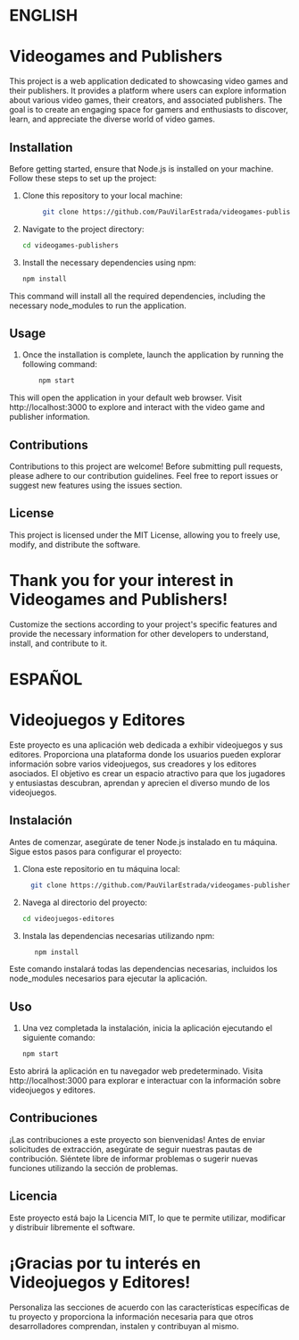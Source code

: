 # ENGLISH
# Videogames and Publishers
This project is a web application dedicated to showcasing video games and their publishers. It provides a platform where users can explore information about various video games, their creators, and associated publishers. The goal is to create an engaging space for gamers and enthusiasts to discover, learn, and appreciate the diverse world of video games.

## Installation
Before getting started, ensure that Node.js is installed on your machine. Follow these steps to set up the project:

1. Clone this repository to your local machine:
   ```bash
        git clone https://github.com/PauVilarEstrada/videogames-publishers.git
2. Navigate to the project directory:
      ```bash
      cd videogames-publishers
3. Install the necessary dependencies using npm:
      ```bash
      npm install
This command will install all the required dependencies, including the necessary node_modules to run the application.

## Usage
1. Once the installation is complete, launch the application by running the following command:
      ```bash
          npm start
This will open the application in your default web browser. Visit http://localhost:3000 to explore and interact with the video game and publisher information.

## Contributions
Contributions to this project are welcome! Before submitting pull requests, please adhere to our contribution guidelines. Feel free to report issues or suggest new features using the issues section.

## License
This project is licensed under the MIT License, allowing you to freely use, modify, and distribute the software.

# Thank you for your interest in Videogames and Publishers!

Customize the sections according to your project's specific features and provide the necessary information for other developers to understand, install, and contribute to it.


# ESPAÑOL
# Videojuegos y Editores
Este proyecto es una aplicación web dedicada a exhibir videojuegos y sus editores. Proporciona una plataforma donde los usuarios pueden explorar información sobre varios videojuegos, sus creadores y los editores asociados. El objetivo es crear un espacio atractivo para que los jugadores y entusiastas descubran, aprendan y aprecien el diverso mundo de los videojuegos.

## Instalación
Antes de comenzar, asegúrate de tener Node.js instalado en tu máquina. Sigue estos pasos para configurar el proyecto:

1. Clona este repositorio en tu máquina local:
    ```bash
      git clone https://github.com/PauVilarEstrada/videogames-publishers.git
2. Navega al directorio del proyecto:
   ```bash
   cd videojuegos-editores
3. Instala las dependencias necesarias utilizando npm:
   ```bash
      npm install
Este comando instalará todas las dependencias necesarias, incluidos los node_modules necesarios para ejecutar la aplicación.

## Uso
1. Una vez completada la instalación, inicia la aplicación ejecutando el siguiente comando:
   ```bash
   npm start
Esto abrirá la aplicación en tu navegador web predeterminado. Visita http://localhost:3000 para explorar e interactuar con la información sobre videojuegos y editores.

## Contribuciones
¡Las contribuciones a este proyecto son bienvenidas! Antes de enviar solicitudes de extracción, asegúrate de seguir nuestras pautas de contribución. Siéntete libre de informar problemas o sugerir nuevas funciones utilizando la sección de problemas.

## Licencia
Este proyecto está bajo la Licencia MIT, lo que te permite utilizar, modificar y distribuir libremente el software.

# ¡Gracias por tu interés en Videojuegos y Editores!
Personaliza las secciones de acuerdo con las características específicas de tu proyecto y proporciona la información necesaria para que otros desarrolladores comprendan, instalen y contribuyan al mismo.
